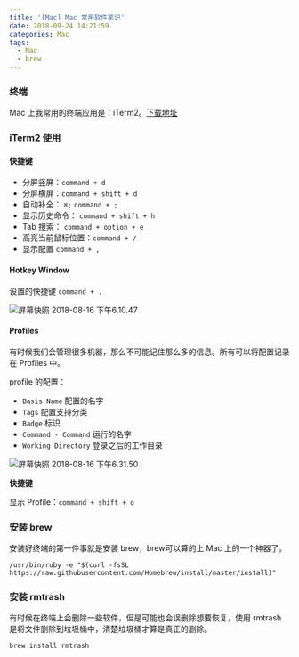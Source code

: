 ```yaml
---
title: '[Mac] Mac 常用软件笔记'
date: 2018-09-24 14:21:59
categories: Mac
tags:
  - Mac
  - brew
---
```


### 终端

Mac 上我常用的终端应用是：iTerm2。[下载地址](https://www.iterm2.com/downloads.html)

### iTerm2 使用

#### 快捷键

* 分屏竖屏：`command + d`
* 分屏横屏：`command + shift + d`
* 自动补全： `⌘;` `command + ;`
* 显示历史命令： `command + shift + h`
* Tab 搜索： `command + option + e`
* 高亮当前鼠标位置：`command + /`
* 显示配置 `command + ,`

<!-- more -->

#### Hotkey Window

设置的快捷键 `command + .`

![屏幕快照 2018-08-16 下午6.10.47](http://pa1so03xn.bkt.clouddn.com/%E5%B1%8F%E5%B9%95%E5%BF%AB%E7%85%A7%202018-08-16%20%E4%B8%8B%E5%8D%886.10.47.png)

#### Profiles

有时候我们会管理很多机器，那么不可能记住那么多的信息。所有可以将配置记录在 Profiles 中。

profile 的配置：

* `Basis Name` 配置的名字
* `Tags` 配置支持分类
* `Badge` 标识
* `Command - Command` 运行的名字
* `Working Directory` 登录之后的工作目录

![屏幕快照 2018-08-16 下午6.31.50](http://pa1so03xn.bkt.clouddn.com/%E5%B1%8F%E5%B9%95%E5%BF%AB%E7%85%A7%202018-08-16%20%E4%B8%8B%E5%8D%886.31.50.png)

**快捷键**

显示 Profile：`command + shift + o`

### 安装 brew

安装好终端的第一件事就是安装 brew，brew可以算的上 Mac 上的一个神器了。

```
/usr/bin/ruby -e "$(curl -fsSL https://raw.githubusercontent.com/Homebrew/install/master/install)"
```

### 安装 rmtrash

有时候在终端上会删除一些软件，但是可能也会误删除想要恢复，使用 rmtrash 是将文件删除到垃圾桶中，清楚垃圾桶才算是真正的删除。

```
brew install rmtrash
```
